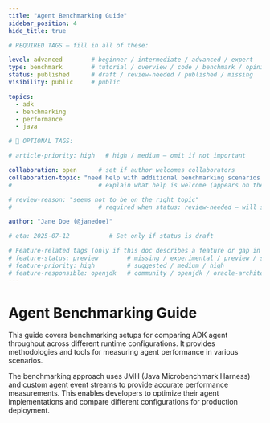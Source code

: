 ```yaml
---
title: "Agent Benchmarking Guide"
sidebar_position: 4
hide_title: true

# REQUIRED TAGS — fill in all of these:

level: advanced        # beginner / intermediate / advanced / expert
type: benchmark        # tutorial / overview / code / benchmark / opinion / api-doc
status: published      # draft / review-needed / published / missing
visibility: public     # public

topics:
  - adk
  - benchmarking
  - performance
  - java

# 🧩 OPTIONAL TAGS:

# article-priority: high   # high / medium — omit if not important

collaboration: open      # set if author welcomes collaborators
collaboration-topic: "need help with additional benchmarking scenarios and performance optimization techniques"  
#                        # explain what help is welcome (appears on the dashboard & collab page)

# review-reason: "seems not to be on the right topic"
#                        # required when status: review-needed — will show on the article and in the dashboard

author: "Jane Doe (@janedoe)"

# eta: 2025-07-12           # Set only if status is draft

# Feature-related tags (only if this doc describes a feature or gap in Java+AI):
# feature-status: preview        # missing / experimental / preview / stable / specified
# feature-priority: high         # suggested / medium / high
# feature-responsible: openjdk   # community / openjdk / oracle-architects / jsr / vendor:redhat / project-lead:<name>
---
```


# Agent Benchmarking Guide

This guide covers benchmarking setups for comparing ADK agent throughput across different runtime configurations. It provides methodologies and tools for measuring agent performance in various scenarios.

The benchmarking approach uses JMH (Java Microbenchmark Harness) and custom agent event streams to provide accurate performance measurements. This enables developers to optimize their agent implementations and compare different configurations for production deployment.